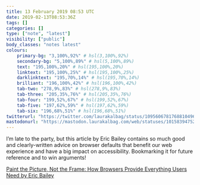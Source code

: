 ```yaml
---
title: 13 February 2019 08:53 UTC
date: 2019-02-13T08:53:36Z
tags: []
categories: []
type: ["note", "latest"]
visibility: ["public"]
body_classes: "notes latest"
colours:
    primary-bg: "3,100%,92%" # hsl(3,100%,92%)
    secondary-bg: "5,100%,89%" # hsl(5,100%,89%)
    text: "195,100%,20%" # hsl(195,100%,20%)
    linktext: "195,100%,25%" # hsl(195,100%,25%)
    darklinktext: "195,70%,14%" # hsl(195,70%,14%)
    brilliant: "196,100%,42%" # hsl(196,100%,42%)
    tab-two: "278,9%,83%" # hsl(278,9%,83%)
    tab-three: "205,35%,76%" # hsl(205,35%,76%)
    tab-four: "199,52%,67%" # hsl(199,52%,67%)
    tab-five: "197,62%,59%" # hsl(197,62%,59%)
    tab-six: "196,68%,51%" # hsl(196,68%,51%)
twitterurl: "https://twitter.com/laurakalbag/status/1095606781768810496"
mastodonurl: "https://mastodon.laurakalbag.com/web/statuses/101583947529644101"
---
```


I’m late to the party, but this article by Eric Bailey contains so much good and clearly-written advice on browser defaults that benefit our web experience and have a big impact on accessibility. Bookmarking it for future reference and to win arguments!

[Paint the Picture, Not the Frame: How Browsers Provide Everything Users Need by Eric Bailey](https://alistapart.com/article/paint-the-picture-not-the-frame)